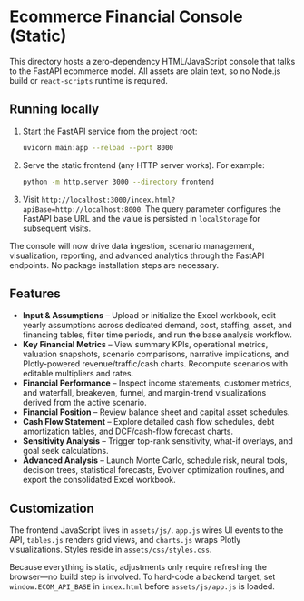 # Ecommerce Financial Console (Static)

This directory hosts a zero-dependency HTML/JavaScript console that talks to the FastAPI ecommerce model.
All assets are plain text, so no Node.js build or `react-scripts` runtime is required.

## Running locally

1. Start the FastAPI service from the project root:

   ```bash
   uvicorn main:app --reload --port 8000
   ```

2. Serve the static frontend (any HTTP server works). For example:

   ```bash
   python -m http.server 3000 --directory frontend
   ```

3. Visit `http://localhost:3000/index.html?apiBase=http://localhost:8000`. The query parameter configures the FastAPI base URL and the value is persisted in `localStorage` for subsequent visits.

The console will now drive data ingestion, scenario management, visualization, reporting, and advanced analytics through the FastAPI endpoints. No package installation steps are necessary.

## Features

- **Input & Assumptions** – Upload or initialize the Excel workbook, edit yearly assumptions across dedicated demand, cost, staffing, asset, and financing tables, filter time periods, and run the base analysis workflow.
- **Key Financial Metrics** – View summary KPIs, operational metrics, valuation snapshots, scenario comparisons, narrative implications, and Plotly-powered revenue/traffic/cash charts. Recompute scenarios with editable multipliers and rates.
- **Financial Performance** – Inspect income statements, customer metrics, and waterfall, breakeven, funnel, and margin-trend visualizations derived from the active scenario.
- **Financial Position** – Review balance sheet and capital asset schedules.
- **Cash Flow Statement** – Explore detailed cash flow schedules, debt amortization tables, and DCF/cash-flow forecast charts.
- **Sensitivity Analysis** – Trigger top-rank sensitivity, what-if overlays, and goal seek calculations.
- **Advanced Analysis** – Launch Monte Carlo, schedule risk, neural tools, decision trees, statistical forecasts, Evolver optimization routines, and export the consolidated Excel workbook.

## Customization

The frontend JavaScript lives in `assets/js/`. `app.js` wires UI events to the API, `tables.js` renders grid views, and `charts.js` wraps Plotly visualizations. Styles reside in `assets/css/styles.css`.

Because everything is static, adjustments only require refreshing the browser—no build step is involved. To hard-code a backend target, set `window.ECOM_API_BASE` in `index.html` before `assets/js/app.js` is loaded.
